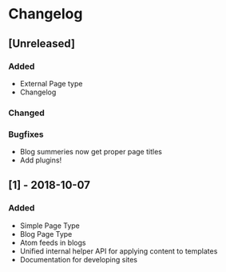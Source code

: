 # Changelog

## [Unreleased]
### Added
- External Page type
- Changelog
### Changed
### Bugfixes
- Blog summeries now get proper page titles
- Add plugins!


## [1] - 2018-10-07
### Added
- Simple Page Type
- Blog Page Type
- Atom feeds in blogs
- Unified internal helper API for applying content to templates
- Documentation for developing sites
